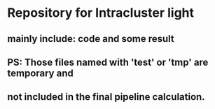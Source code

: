 # Repository for Intracluster light
## mainly include: code and some result
## PS: Those files named with 'test' or 'tmp' are temporary and 
## not included in the final pipeline calculation.
